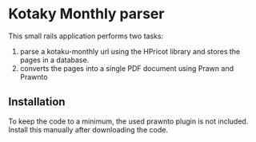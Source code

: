Kotaky Monthly parser
=====================

This small rails application performs two tasks:
1. parse a kotaku-monthly url using the HPricot library and stores the pages in a database.
2. converts the pages into a single PDF document using Prawn and Prawnto

Installation
------------
To keep the code to a minimum, the used prawnto plugin is not included. Install this manually after downloading the code.